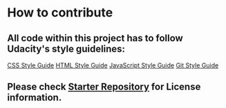 # How to contribute

## All code within this project has to follow Udacity's style guidelines:

[CSS Style Guide](http://udacity.github.io/frontend-nanodegree-styleguide/css.htm)
[HTML Style Guide](http://udacity.github.io/frontend-nanodegree-styleguide/index.html)
[JavaScript Style Guide](http://udacity.github.io/frontend-nanodegree-styleguide/javascript.html)
[Git Style Guide](https://udacity.github.io/git-styleguide/)

## Please check [Starter Repository](https://github.com/udacity/mws-restaurant-stage-1) for License information.